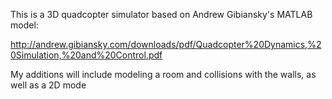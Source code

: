 This is a 3D quadcopter simulator based on Andrew Gibiansky's MATLAB model:

http://andrew.gibiansky.com/downloads/pdf/Quadcopter%20Dynamics,%20Simulation,%20and%20Control.pdf

My additions will include modeling a room and collisions with the walls, as well as a 2D mode